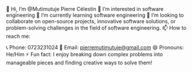 👋 Hi, I’m @Mutimutuje Pierre Célestin
👀 I’m interested in software engineering
🌱 I’m currently learning software engineering
💞️ I’m looking to collaborate on open-source projects, innovative software solutions, or problem-solving challenges in the field of software engineering.
📫 How to reach me:

📞 Phone: 0723231024
📧 Email: pierremutimutuje@gmail.com
😄 Pronouns: He/Him
⚡ Fun fact: I enjoy breaking down complex problems into manageable pieces and finding creative ways to solve them!
